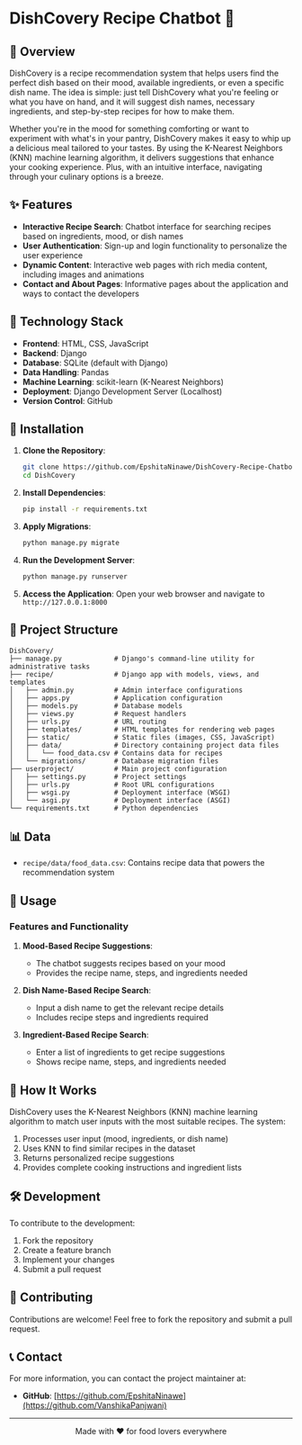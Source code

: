 # DishCovery Recipe Chatbot 🍳

## 📖 Overview

DishCovery is a recipe recommendation system that helps users find the perfect dish based on their mood, available ingredients, or even a specific dish name. The idea is simple: just tell DishCovery what you're feeling or what you have on hand, and it will suggest dish names, necessary ingredients, and step-by-step recipes for how to make them.

Whether you're in the mood for something comforting or want to experiment with what's in your pantry, DishCovery makes it easy to whip up a delicious meal tailored to your tastes. By using the K-Nearest Neighbors (KNN) machine learning algorithm, it delivers suggestions that enhance your cooking experience. Plus, with an intuitive interface, navigating through your culinary options is a breeze.

## ✨ Features

- **Interactive Recipe Search**: Chatbot interface for searching recipes based on ingredients, mood, or dish names
- **User Authentication**: Sign-up and login functionality to personalize the user experience
- **Dynamic Content**: Interactive web pages with rich media content, including images and animations
- **Contact and About Pages**: Informative pages about the application and ways to contact the developers

## 🚀 Technology Stack

- **Frontend**: HTML, CSS, JavaScript
- **Backend**: Django
- **Database**: SQLite (default with Django)
- **Data Handling**: Pandas
- **Machine Learning**: scikit-learn (K-Nearest Neighbors)
- **Deployment**: Django Development Server (Localhost)
- **Version Control**: GitHub

## 🔧 Installation

1. **Clone the Repository**:
   ```bash
   git clone https://github.com/EpshitaNinawe/DishCovery-Recipe-Chatbot.git
   cd DishCovery
   ```

2. **Install Dependencies**:
   ```bash
   pip install -r requirements.txt
   ```

3. **Apply Migrations**:
   ```bash
   python manage.py migrate
   ```

4. **Run the Development Server**:
   ```bash
   python manage.py runserver
   ```

5. **Access the Application**: 
   Open your web browser and navigate to `http://127.0.0.1:8000`

## 📁 Project Structure

```
DishCovery/
├── manage.py             # Django's command-line utility for administrative tasks
├── recipe/               # Django app with models, views, and templates
│   ├── admin.py          # Admin interface configurations
│   ├── apps.py           # Application configuration
│   ├── models.py         # Database models
│   ├── views.py          # Request handlers
│   ├── urls.py           # URL routing
│   ├── templates/        # HTML templates for rendering web pages
│   ├── static/           # Static files (images, CSS, JavaScript)
│   ├── data/             # Directory containing project data files
│   │   └── food_data.csv # Contains data for recipes
│   └── migrations/       # Database migration files
├── userproject/          # Main project configuration
│   ├── settings.py       # Project settings
│   ├── urls.py           # Root URL configurations
│   ├── wsgi.py           # Deployment interface (WSGI)
│   └── asgi.py           # Deployment interface (ASGI)
└── requirements.txt      # Python dependencies
```

## 📊 Data

- `recipe/data/food_data.csv`: Contains recipe data that powers the recommendation system

## 💬 Usage

### Features and Functionality

1. **Mood-Based Recipe Suggestions**: 
   - The chatbot suggests recipes based on your mood
   - Provides the recipe name, steps, and ingredients needed

2. **Dish Name-Based Recipe Search**: 
   - Input a dish name to get the relevant recipe details
   - Includes recipe steps and ingredients required

3. **Ingredient-Based Recipe Search**: 
   - Enter a list of ingredients to get recipe suggestions
   - Shows recipe name, steps, and ingredients needed

## 🧠 How It Works

DishCovery uses the K-Nearest Neighbors (KNN) machine learning algorithm to match user inputs with the most suitable recipes. The system:

1. Processes user input (mood, ingredients, or dish name)
2. Uses KNN to find similar recipes in the dataset
3. Returns personalized recipe suggestions
4. Provides complete cooking instructions and ingredient lists

## 🛠️ Development

To contribute to the development:

1. Fork the repository
2. Create a feature branch
3. Implement your changes
4. Submit a pull request

## 🤝 Contributing

Contributions are welcome! Feel free to fork the repository and submit a pull request.

## 📞 Contact

For more information, you can contact the project maintainer at:

- **GitHub**: [https://github.com/EpshitaNinawe](https://github.com/VanshikaPanjwani)

---

<p align="center">Made with ❤️ for food lovers everywhere</p>
